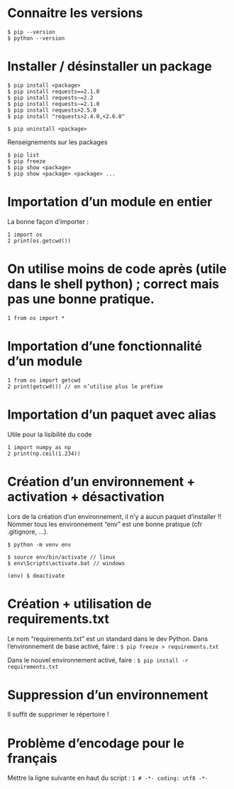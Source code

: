 # Connaitre les versions
```
$ pip --version
$ python --version
```
# Installer / désinstaller un package
```
$ pip install <package>
$ pip install requests==2.1.0
$ pip install requests~=2.2
$ pip install requests~=2.1.0
$ pip install requests>2.5.0
$ pip install "requests>2.4.0,<2.6.0"

$ pip uninstall <package>
```

Renseignements sur les packages
```
$ pip list
$ pip freeze
$ pip show <package>
$ pip show <package> <package> ...
```

# Importation d’un module en entier
La bonne façon d’importer :
```
1 import os
2 print(os.getcwd())
```
# On utilise moins de code après (utile dans le shell python) ; correct mais pas une bonne pratique.
`1 from os import *`

# Importation d’une fonctionnalité d’un module
```
1 from os import getcwd
2 print(getcwd()) // on n’utilise plus le préfixe
```

# Importation d’un paquet avec alias
Utile pour la lisibilité du code
```
1 import numpy as np
2 print(np.ceil(1.234))
```

# Création d’un environnement + activation + désactivation
Lors de la création d’un environnement, il n’y a aucun paquet d’installer !!
Nommer tous les environnement “env” est une bonne pratique (cfr .gitignore, ...).
```
$ python -m venv env

$ source env/bin/activate // linux
$ env\Scripts\activate.bat // windows

(env) $ deactivate
```

# Création + utilisation de requirements.txt
Le nom “requirements.txt” est un standard dans le dev Python.
Dans l’environnement de base activé, faire :
`$ pip freeze > requirements.txt`

Dans le nouvel environnement activé, faire :
`$ pip install -r requirements.txt`

# Suppression d’un environnement 
Il suffit de supprimer le répertoire !

# Problème d’encodage pour le français
Mettre la ligne suivante en haut du script :
`1 # -*- coding: utf8 -*-`

